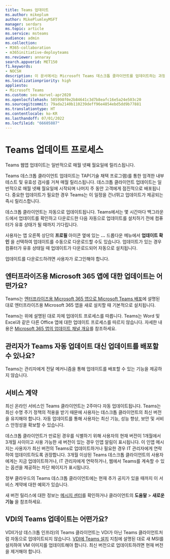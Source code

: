 ```yaml
---
title: Teams 업데이트
ms.author: mikeplum
author: MikePlumleyMSFT
manager: serdars
ms.topic: article
ms.service: msteams
audience: admin
ms.collection:
- M365-collaboration
- m365initiative-deployteams
ms.reviewer: annaray
search.appverid: MET150
f1.keywords:
- NOCSH
description: 이 문서에서는 Microsoft Teams 데스크톱 클라이언트를 업데이트하는 과정에 대해 알아봅니다.
ms.localizationpriority: high
appliesto:
- Microsoft Teams
ms.custom: seo-marvel-apr2020
ms.openlocfilehash: 505998f0e2b84641c3d7b8eafc16e5a24e503c20
ms.sourcegitcommit: 79ada2140b110239deff96e4854ebd5dd9b77881
ms.translationtype: HT
ms.contentlocale: ko-KR
ms.lasthandoff: 07/01/2022
ms.locfileid: "66605887"
---
```

# <a name="teams-update-process"></a>Teams 업데이트 프로세스

Teams 웹앱 업데이트는 일반적으로 매월 넷째 월요일에 릴리스됩니다.

Teams 데스크톱 클라이언트 업데이트는 TAP(기술 채택 프로그램)를 통한 엄격한 내부 테스트 및 유효성 검사를 거쳐 매월 릴리스됩니다. 데스크톱 클라이언트 업데이트는 일반적으로 매월 넷째 월요일에 시작되며 나머지 주 동안 고객에게 점진적으로 배포됩니다. 중요한 업데이트가 필요한 경우 Teams는 이 일정을 건너뛰고 업데이트가 제공되는 즉시 릴리스합니다.

데스크톱 클라이언트는 자동으로 업데이트됩니다. Teams에서는 몇 시간마다 백그라운드에서 업데이트를 확인하고 다운로드한 다음 자동으로 업데이트를 설치하기 전에 컴퓨터가 유휴 상태가 될 때까지 기다립니다.

사용자는 앱 오른쪽 상단의 **프로필** 아이콘 옆에 있는 **...** 드롭다운 메뉴에서 **업데이트 확인** 을 선택하여 업데이트를 수동으로 다운로드할 수도 있습니다. 업데이트가 있는 경우 컴퓨터가 유휴 상태일 때 업데이트가 다운로드되어 자동으로 설치됩니다.

업데이트를 다운로드하려면 사용자가 로그인해야 합니다.

## <a name="what-about-updates-to-microsoft-365-apps-for-enterprise"></a>엔터프라이즈용 Microsoft 365 앱에 대한 업데이트는 어떤가요?

Teams는 [엔터프라이즈용 Microsoft 365 앱으로 Microsoft Teams 배포](/DeployOffice/teams-install)에 설명된 대로 엔터프라이즈용 Microsoft 365 앱을 새로 설치할 때 기본적으로 설치됩니다.

Teams는 위에 설명된 대로 자체 업데이트 프로세스를 따릅니다. Teams는 Word 및 Excel과 같은 다른 Office 앱에 대한 업데이트 프로세스를 따르지 않습니다. 자세한 내용은 [Microsoft 365 앱의 업데이트 채널 개요](/DeployOffice/overview-update-channels)를 참조하세요.

## <a name="can-admins-deploy-updates-instead-of-teams-auto-updating"></a>관리자가 Teams 자동 업데이트 대신 업데이트를 배포할 수 있나요?

Teams는 관리자에게 전달 메커니즘을 통해 업데이트를 배포할 수 있는 기능을 제공하지 않습니다.

## <a name="servicing-agreement"></a>서비스 계약

최신 온라인 서비스인 Teams 클라이언트는 2주마다 자동 업데이트됩니다. Teams는 최신 수명 주기 정책의 적용을 받기 때문에 사용자는 데스크톱 클라이언트의 최신 버전을 유지해야 합니다. 자동 업데이트를 통해 사용자는 최신 기능, 성능 향상, 보안 및 서비스 안정성을 확보할 수 있습니다.

데스크톱 클라이언트가 만료된 경우를 식별하기 위해 사용자의 현재 버전이 1개월에서 3개월 사이이고 사용 가능한 새 버전이 있는 경우 인앱 알림이 표시됩니다. 이 인앱 메시지는 사용자가 최신 버전의 Teams로 업데이트하거나 필요한 경우 IT 관리자에게 연락하여 업데이트하도록 권장합니다. 3개월 이상된 Teams 데스크톱 클라이언트의 사용자에게는 지금 업데이트하거나, IT 관리자에게 연락하거나, 웹에서 Teams를 계속할 수 있는 옵션을 제공하는 차단 페이지가 표시됩니다.

정부 클라우드의 Teams 데스크톱 클라이언트에는 현재 추가 공지가 있을 때까지 이 서비스 계약에 대한 예외가 있습니다.

새 버전 릴리스에 대한 정보는 [메시지 센터](https://admin.microsoft.com/AdminPortal/Home#/MessageCenter)를 확인하거나 클라이언트의 **도움말** > **새로운 기능** 을 참조하세요.

## <a name="what-about-updates-to-teams-on-vdi"></a>VDI의 Teams 업데이트는 어떤가요?

VDI(가상 데스크톱 인프라)의 Teams 클라이언트는 VDI가 아닌 Teams 클라이언트처럼 자동으로 업데이트되지 않습니다. [VDI에 Teams 설치](teams-for-vdi.md) 지침에 설명된 대로 새 MSI를 설치하여 VM 이미지를 업데이트해야 합니다. 최신 버전으로 업데이트하려면 현재 버전을 제거해야 합니다.
